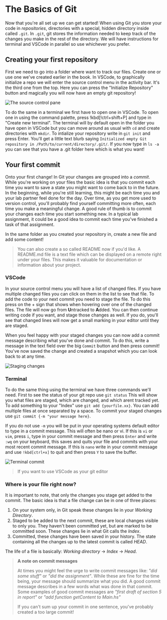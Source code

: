 # The Basics of Git

Now that you're all set up we can get started! When using Git you store your
code in _repositories_, directories with a special, hidden directory inside
called `.git`. In `.git`, git stores the information needed to keep track of the
changes you make in the rest of the directory. We will have instructions for terminal and VSCode in parallel so use whichever you prefer.

## Creating your first repository

First we need to go into a folder where want to track our files. Create one or
use one we've created earlier in the book. In VSCode, to graphically initialize
a repo we will enter the source control menu in the activity bar. It's the
third one from the top. Here you can press the "Initialize Repository" button
and magically you will now have an empty git repository!

![The source control pane](/Assets/git/source-control.png)

To do the same in a terminal we first have to open one in VSCode.
To open one in using the command palette, press !kbd[!ctrl+shift+P] and type in
"Create new terminal". The terminal will by default open in the folder you have
open in VSCode but you can move around as usual with `cd` and create
directories with `mkdir`. To intialize your repository write in `git init` and
press Enter. You'll get a little text blurb saying `Initialized empty Git
repository in /Path/to/current/directory/.git/`. If you now type in `ls -a` you
can see that you have a .git folder here which is what you want! 

## Your first commit

Onto your first change! In Git your changes are grouped into a _commit_. While
you're working on your files the basic idea is that you commit each time you
want to save a state you might want to come back to in the future. In the
beginning, while you're still learning, this might be each time you and your lab
partner feel done for the day. Over time, as you get more used to version
control, you'll probably find yourself committing more often, each time you make
a meaningful change. A good rule of thumb is to commit your changes each time
you start something new. In a typical lab assignment, it could be a good idea to
commit each time you've finished a task of that assignment.

In the same folder as you created your repository in, create a new file and add some
content! 

> You can also create a so called README now if you'd like. A README.md file is
> a text file which can be displayed on a remote right under your files. This
> makes it valuable for documentation or information about your project.

### VSCode
In your source control menu you will have a list of changed files. If you have
multiple changed files you can click on them in the list to see that file. To
add the code to your next commit you need to stage the file. To do this press
on the + sign that shows when hovering over one of the changed files. The file
will now go from **U**ntracked to **A**dded. You can then continue writing code
if you want, and stage those changes as well. If you do, you'll see that changed
lines will now get a small marking in your editor until they are staged.

When you feel happy with your staged changes you can now add a
commit message describing what you've done and commit. To do this, write a
message in the text field over the big `Commit` button and then press commit!
You've now saved the change and created a snapshot which you can look back to
at any time.

![Staging changes](/Assets/git/unstaged-changes.png)

### Terminal
To do the same thing using the terminal we have three commands we'll need. 
First to see the status of your git repo use `git status` This will show you what files are staged, which are changed, and which arent tracked yet. To add something to your "Index" use `git add {yourfile.xx}`. You can add multiple files at once separated by a space. To commit your staged changes use `git commit {-m "your message here}`. 

If you do not use `-m` you will be put in your operating systems default editor
to type in a commit message. This will often be nano or vi. If this is `vi` or
`vim`, press `i`, type in your commit message and then press `Enter` and write
`:wq` on your keyboard, this saves and quits your file and commits with your
most recent commit message. If this is `nano` write in your commit message and
use `!kbd[ctrl+x]` to quit and then press `Y` to save the buffer.

![Terminal commit](/Assets/git/teminal.png)

> If you want to use VSCode as your git editor 

### Where is your file right now?

It is important to note, that only the changes you stage get added to the
commit. The basic idea is that a file change can be in one of three places:

1. On your system only, in Git speak these changes lie in your _Working Directory_.
2. Staged to be added to the next commit, these are local changes visible to
   only you. They haven't been committed yet, but are marked to be committed
   soon. These changes lie in what Git calls the _Index_.
3. Committed, these changes have been saved in your history. The state
   containing all the changes up to the latest commit is called _HEAD_.

The life of a file is basically: _Working directory_ → _Index_ → _Head_.

> **A note on commit messages**
>
> At times you might feel the urge to write commit messages like: _"did some
> stuff"_ or _"did the assignment"_. While these are fine for the time being,
> your message should summarize what you did. A good commit message describes in
> a few words what was done in that commit. Some examples of good commit
> messages are _"first draft of section 5 in report"_ or _"add function
> getContent to Main.hs"_
>
> If you can't sum up your commit in one sentence, you've probably created a too
> large commit!

